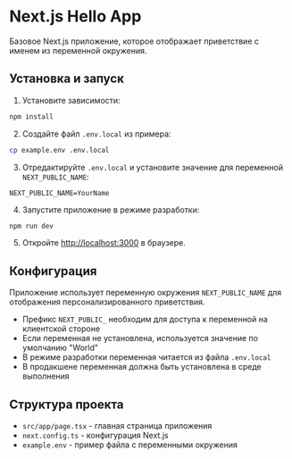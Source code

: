 # Next.js Hello App

Базовое Next.js приложение, которое отображает приветствие с именем из переменной окружения.

## Установка и запуск

1. Установите зависимости:
```bash
npm install
```

2. Создайте файл `.env.local` из примера:
```bash
cp example.env .env.local
```

3. Отредактируйте `.env.local` и установите значение для переменной `NEXT_PUBLIC_NAME`:
```
NEXT_PUBLIC_NAME=YourName
```

4. Запустите приложение в режиме разработки:
```bash
npm run dev
```

5. Откройте [http://localhost:3000](http://localhost:3000) в браузере.

## Конфигурация

Приложение использует переменную окружения `NEXT_PUBLIC_NAME` для отображения персонализированного приветствия.

- Префикс `NEXT_PUBLIC_` необходим для доступа к переменной на клиентской стороне
- Если переменная не установлена, используется значение по умолчанию "World"
- В режиме разработки переменная читается из файла `.env.local`
- В продакшене переменная должна быть установлена в среде выполнения

## Структура проекта

- `src/app/page.tsx` - главная страница приложения
- `next.config.ts` - конфигурация Next.js
- `example.env` - пример файла с переменными окружения